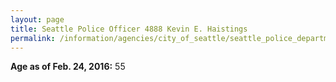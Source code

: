 ```yaml
---
layout: page
title: Seattle Police Officer 4888 Kevin E. Haistings
permalink: /information/agencies/city_of_seattle/seattle_police_department/copbook/4888/
---
```


**Age as of Feb. 24, 2016:** 55
